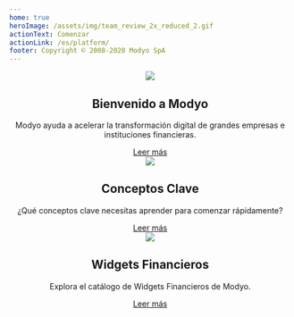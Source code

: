 ```yaml
---
home: true
heroImage: /assets/img/team_review_2x_reduced_2.gif
actionText: Comenzar
actionLink: /es/platform/
footer: Copyright © 2008-2020 Modyo SpA
---
```


<div class="features">
  <div class="feature" style='text-align: center;'>
    <img src='/assets/img/m.png'/>
    <h2>Bienvenido a Modyo</h2>
    <p>Modyo ayuda a acelerar la transformación digital de grandes empresas e instituciones financieras.</p>
    <a href="/es/platform/">Leer más</a>
  </div>
  <div class="feature" style='text-align: center;'>
    <img src='/assets/img/i.png'/>
    <h2>Conceptos Clave</h2>
    <p>¿Qué conceptos clave necesitas aprender para comenzar rápidamente?</p>
    <a href="/es/platform/key-concepts.html">Leer más</a>
  </div>
  <div class="feature" style='text-align: center;'>
    <img src='/assets/img/layout.png'/>
    <h2>Widgets Financieros</h2>
    <p>Explora el catálogo de Widgets Financieros de Modyo.</p>
    <a href="/es/widgets/">Leer más</a>
  </div>
</div>
